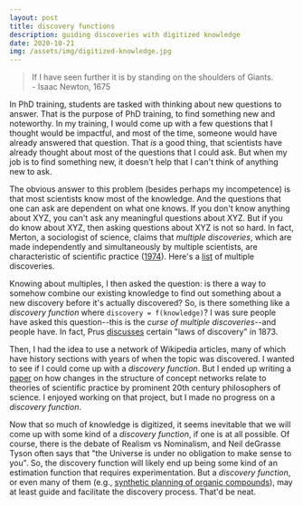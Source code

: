 ```yaml
---
layout: post
title: discovery functions
description: guiding discoveries with digitized knowledge
date: 2020-10-21
img: /assets/img/digitized-knowledge.jpg
---
```


<blockquote>
  If I have seen further it is by standing on the shoulders of Giants. <br/>
  - Isaac Newton, 1675
</blockquote>

In PhD training, students are tasked with thinking about new questions to answer. That is the purpose of PhD training, to find something new and noteworthy. In my training, I would come up with a few questions that I thought would be impactful, and most of the time, someone would have already answered that question. That *is* a good thing, that scientists have already thought about most of the questions that I could ask. But when my job is to find something new, it doesn't help that I can't think of anything new to ask.

The obvious answer to this problem (besides perhaps my incompetence) is that most scientists know most of the knowledge. And the questions that one can ask are dependent on what one knows. If you don't know anything about XYZ, you can't ask any meaningful questions about XYZ. But if you do know about XYZ, then asking questions about XYZ is not so hard. In fact, Merton, a sociologist of science, claims that *multiple discoveries*, which are made independently and simultaneously by multiple scientists, are characteristic of scientific practice ([1974](https://doi.org/10.1126/science.184.4137.656)). Here's a [list](https://en.wikipedia.org/wiki/List_of_multiple_discoveries) of multiple discoveries.

Knowing about multiples, I then asked the question: is there a way to somehow combine our existing knowledge to find out something about a new discovery before it's actually discovered? So, is there something like a *discovery function* where `discovery = f(knowledge)`? I was sure people have asked this question--this is the *curse of multiple discoveries*--and people have. In fact, Prus [discusses](https://en.wikipedia.org/wiki/Logology_(science)#Discovery) certain "laws of discovery" in 1873.

Then, I had the idea to use a network of Wikipedia articles, many of which have history sections with years of when the topic was discovered. I wanted to see if I could come up with a *discovery function*. But I ended up writing a [paper](http://arxiv.org/abs/2010.08381) on how changes in the structure of concept networks relate to theories of scientific practice by prominent 20th century philosophers of science. I enjoyed working on that project, but I made no progress on a *discovery function*.

Now that so much of knowledge is digitized, it seems inevitable that we will come up with some kind of a *discovery function*, if one is at all possible. Of course, there is the debate of Realism vs Nominalism, and Neil deGrasse Tyson often says that "the Universe is under no obligation to make sense to you". So, the discovery function will likely end up being some kind of an estimation function that requires experimentation. But a *discovery function*, or even many of them (e.g., [synthetic planning of organic compounds](https://www.nature.com/articles/s41586-020-2855-y)), may at least guide and facilitate the discovery process. That'd be neat.
